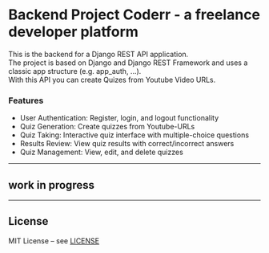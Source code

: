# Backend Project Coderr - a freelance developer platform

This is the backend for a Django REST API application.  
The project is based on Django and Django REST Framework and uses a classic app structure (e.g. app_auth, ...).  
With this API you can create Quizes from Youtube Video URLs.

### Features

- User Authentication: Register, login, and logout functionality
- Quiz Generation: Create quizzes from Youtube-URLs
- Quiz Taking: Interactive quiz interface with multiple-choice questions
- Results Review: View quiz results with correct/incorrect answers
- Quiz Management: View, edit, and delete quizzes

---

## work in progress

---

## License

MIT License – see [LICENSE](LICENSE)  
